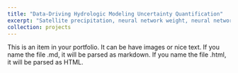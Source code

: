 ```yaml
---
title: "Data-Driving Hydrologic Modeling Uncertainty Quantification"
excerpt: "Satellite precipitation, neural network weight, neural network structure and calibration target uncertainties are quantified to solve the over-confident issue in date-learning based ensemble streamflow prediction<br/><img src='/images/proj3.png' width='500px'>"
collection: projects
---
```


This is an item in your portfolio. It can be have images or nice text. If you name the file .md, it will be parsed as markdown. If you name the file .html, it will be parsed as HTML. 
